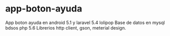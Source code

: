 # app-boton-ayuda
App boton ayuda en android 5.1 y laravel 5.4 lolipop
Base de datos en mysql bdsos
php 5.6
Librerios http client, gson, meterial design.

